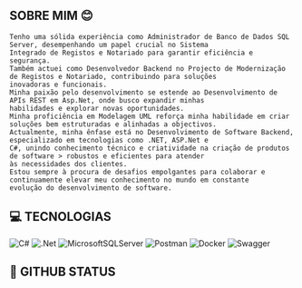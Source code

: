 ## SOBRE MIM :blush:
```
Tenho uma sólida experiência como Administrador de Banco de Dados SQL Server, desempenhando um papel crucial no Sistema
Integrado de Registos e Notariado para garantir eficiência e segurança.
Também actuei como Desenvolvedor Backend no Projecto de Modernização de Registos e Notariado, contribuindo para soluções
inovadoras e funcionais.
Minha paixão pelo desenvolvimento se estende ao Desenvolvimento de APIs REST em Asp.Net, onde busco expandir minhas
habilidades e explorar novas oportunidades.
Minha proficiência em Modelagem UML reforça minha habilidade em criar soluções bem estruturadas e alinhadas a objectivos.
Actualmente, minha ênfase está no Desenvolvimento de Software Backend, especializado em tecnologias como .NET, ASP.Net e
C#, unindo conhecimento técnico e criatividade na criação de produtos de software > robustos e eficientes para atender
às necessidades dos clientes.
Estou sempre à procura de desafios empolgantes para colaborar e continuamente elevar meu conhecimento no mundo em constante
evolução do desenvolvimento de software.
```
## :computer: TECNOLOGIAS 
![C#](https://img.shields.io/badge/c%23-%23239120.svg?style=for-the-badge&logo=c-sharp&logoColor=white) ![.Net](https://img.shields.io/badge/.NET-5C2D91?style=for-the-badge&logo=.net&logoColor=white)
![MicrosoftSQLServer](https://img.shields.io/badge/Microsoft%20SQL%20Sever-CC2927?style=for-the-badge&logo=microsoft%20sql%20server&logoColor=white) ![Postman](https://img.shields.io/badge/Postman-FF6C37?style=for-the-badge&logo=postman&logoColor=white) ![Docker](https://img.shields.io/badge/docker-%230db7ed.svg?style=for-the-badge&logo=docker&logoColor=white) ![Swagger](https://img.shields.io/badge/-Swagger-%23Clojure?style=for-the-badge&logo=swagger&logoColor=white)

<!--<p>
  <img alt="Git" src="https://img.shields.io/badge/Git-F05032?logo=git&logoColor=white&style=flat" />
  <img alt="GitHub" src="https://img.shields.io/badge/GitHub-181717?logo=github&logoColor=white&style=flat" />
  <img alt="Visual Studio" src="https://img.shields.io/badge/Visual Studio-5C2D91?logo=visual+studio&logoColor=white&style=flat" />
  <img alt="Visual Studio Code" src="https://img.shields.io/badge/Visual Studio Code-007ACC?logo=visual+studio+code&logoColor=white&style=flat" />
</p>-->

## :mag_right: GITHUB STATUS



<!--
**RaMadaSilva/RaMadaSilva** is a ✨ _special_ ✨ repository because its `README.md` (this file) appears on your GitHub profile.

Here are some ideas to get you started:

- 🔭 I’m currently working on ...
- 🌱 I’m currently learning ...
- 👯 I’m looking to collaborate on ...
- 🤔 I’m looking for help with ...
- 💬 Ask me about ...
- 📫 How to reach me: ...
- 😄 Pronouns: ...
- ⚡ Fun fact: ...
-->
